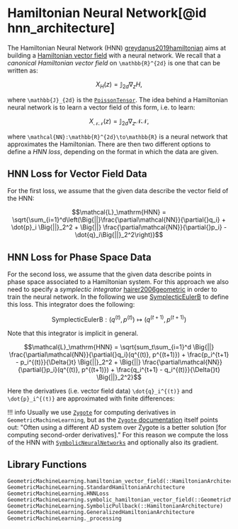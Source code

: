 # Hamiltonian Neural Network[@id hnn_architecture]

The Hamiltonian Neural Network (HNN) [greydanus2019hamiltonian](@cite) aims at building a [Hamiltonian vector field](@ref "Symplectic Systems")  with a neural network. We recall that a *canonical Hamiltonian vector field* on ``\mathbb{R}^{2d}`` is one that can be written as:

```math
    X_H(z) = \mathbb{J}_{2d}\nabla_zH,
```
where ``\mathbb{J}_{2d}`` is the [`PoissonTensor`](@ref). The idea behind a Hamiltonian neural network is to learn a vector field of this form, i.e. to learn:

```math
    X_{\mathcal{NN}}(z) = \mathbb{J}_{2d}\nabla_z\mathcal{NN},
```
where ``\mathcal{NN}:\mathbb{R}^{2d}\to\mathbb{R}`` is a neural network that approximates the Hamiltonian. There are then two different options to define a *HNN loss*, depending on the format in which the data are given.

## HNN Loss for Vector Field Data

For the first loss, we assume that the given data describe the vector field of the HNN:

```math
\mathcal{L}_\mathrm{HNN} = \sqrt{\sum_{i=1}^d\left(\Big{||}\frac{\partial\mathcal{NN}}{\partial{}q_i} + \dot{p}_i \Big{||}_2^2 + \Big{||} \frac{\partial\mathcal{NN}}{\partial{}p_i} - \dot{q}_i\Big{||}_2^2\right)}
```

## HNN Loss for Phase Space Data

For the second loss, we assume that the given data describe points in phase space associated to a Hamiltonian system. For this approach we also need to specify a *symplectic integrator* [hairer2006geometric](@cite) in order to train the neural network. In the following we use [SymplecticEulerB](https://juliagni.github.io/GeometricIntegrators.jl/latest/modules/integrators/#GeometricIntegrators.Integrators.SymplecticEulerB) to define this loss. This integrator does the following:

```math
\mathrm{SymplecticEulerB}: (q^{(t)}, p^{(t)}) \mapsto (q^{(t+1)}, p^{(t+1)})
```

Note that this integrator is implicit in general.

```math
\mathcal{L}_\mathrm{HNN} = \sqrt{sum_t\sum_{i=1}^d \Big{||} \frac{\partial\mathcal{NN}}{\partial{}q_i}(q^{(t)}, p^{(t+1)}) + \frac{p_i^{t+1} - p_i^{(t)}}{\Delta{}t} \Big{||}_2^2 + \Big{||} \frac{\partial\mathcal{NN}}{\partial{}p_i}(q^{(t)}, p^{(t+1)}) + \frac{q_i^{t+1} - q_i^{(t)}}{\Delta{}t} \Big{||}_2^2}
```

Here the derivatives (i.e. vector field data) ``\dot{q}_i^{(t)}`` and ``\dot{p}_i^{(t)}`` are approximated with finite differences: 

!!! info
   Usually we use [`Zygote`](https://github.com/FluxML/Zygote.jl) for computing derivatives in `GeometricMachineLearning`, but as the [`Zygote` documentation](https://fluxml.ai/Zygote.jl/dev/limitations/#Second-derivatives-1) itself points out: "Often using a different AD system over Zygote is a better solution [for computing second-order derivatives]." For this reason we compute the loss of the HNN with [`SymbolicNeuralNetworks`](https://github.com/JuliaGNI/SymbolicNeuralNetworks.jl) and optionally also its gradient.

## Library Functions

```@docs
GeometricMachineLearning.hamiltonian_vector_field(::HamiltonianArchitecture)
GeometricMachineLearning.StandardHamiltonianArchitecture
GeometricMachineLearning.HNNLoss
GeometricMachineLearning.symbolic_hamiltonian_vector_field(::GeometricMachineLearning.SymbolicNeuralNetwork)
GeometricMachineLearning.SymbolicPullback(::HamiltonianArchitecture)
GeometricMachineLearning.GeneralizedHamiltonianArchitecture
GeometricMachineLearning._processing
```